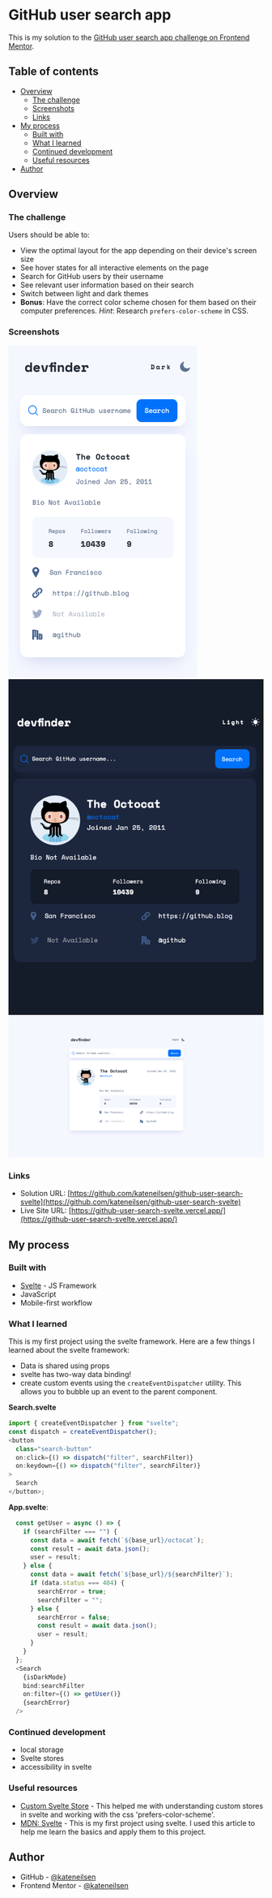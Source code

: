 # GitHub user search app

This is my solution to the [GitHub user search app challenge on Frontend Mentor](https://www.frontendmentor.io/challenges/github-user-search-app-Q09YOgaH6).

## Table of contents

- [Overview](#overview)
  - [The challenge](#the-challenge)
  - [Screenshots](#screenshots)
  - [Links](#links)
- [My process](#my-process)
  - [Built with](#built-with)
  - [What I learned](#what-i-learned)
  - [Continued development](#continued-development)
  - [Useful resources](#useful-resources)
- [Author](#author)

## Overview

### The challenge

Users should be able to:

- View the optimal layout for the app depending on their device's screen size
- See hover states for all interactive elements on the page
- Search for GitHub users by their username
- See relevant user information based on their search
- Switch between light and dark themes
- **Bonus**: Have the correct color scheme chosen for them based on their computer preferences. _Hint_: Research `prefers-color-scheme` in CSS.

### Screenshots

![](./screenshots/mobile-light.png?raw=true)
![](./screenshots/tablet-dark.png)
![](./screenshots/desktop-light.png)

### Links

- Solution URL: [https://github.com/kateneilsen/github-user-search-svelte](https://github.com/kateneilsen/github-user-search-svelte)
- Live Site URL: [https://github-user-search-svelte.vercel.app/](https://github-user-search-svelte.vercel.app/)

## My process

### Built with

- [Svelte](https://svelte.dev/) - JS Framework
- JavaScript
- Mobile-first workflow

### What I learned

This is my first project using the svelte framework.
Here are a few things I learned about the svelte framework:

- Data is shared using props
- svelte has two-way data binding!
- create custom events using the `createEventDispatcher` utility. This allows you to bubble up an event to the parent component.

**Search.svelte**

```javascript
import { createEventDispatcher } from "svelte";
const dispatch = createEventDispatcher();
<button
  class="search-button"
  on:click={() => dispatch("filter", searchFilter)}
  on:keydown={() => dispatch("filter", searchFilter)}
>
  Search
</button>;
```

**App.svelte**:

```javascript
  const getUser = async () => {
    if (searchFilter === "") {
      const data = await fetch(`${base_url}/octocat`);
      const result = await data.json();
      user = result;
    } else {
      const data = await fetch(`${base_url}/${searchFilter}`);
      if (data.status === 404) {
        searchError = true;
        searchFilter = "";
      } else {
        searchError = false;
        const result = await data.json();
        user = result;
      }
    }
  };
  <Search
    {isDarkMode}
    bind:searchFilter
    on:filter={() => getUser()}
    {searchError}
  />
```

### Continued development

- local storage
- Svelte stores
- accessibility in svelte

### Useful resources

- [Custom Svelte Store](https://maximmaeder.com/custom-store-for-svelte/) - This helped me with understanding custom stores in svelte and working with the css 'prefers-color-scheme'.
- [MDN: Svelte](https://developer.mozilla.org/en-US/docs/Learn/Tools_and_testing/Client-side_JavaScript_frameworks/Svelte_getting_started) - This is my first project using svelte. I used this article to help me learn the basics and apply them to this project.

## Author

- GitHub - [@kateneilsen](https://www.github.com/kateneilsen)
- Frontend Mentor - [@kateneilsen](https://www.frontendmentor.io/profile/kateneilsen)
